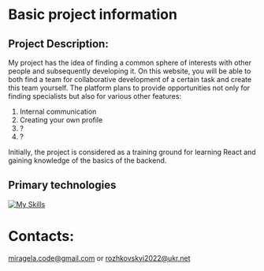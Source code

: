 # **Basic project information**

## Project Description:
My project has the idea of finding a common sphere of interests with other people and subsequently developing it.
On this website, you will be able to both find a team for collaborative development of a certain task and create this team yourself.
The platform plans to provide opportunities not only for finding specialists but also for various other features:
1. Internal communication
2. Creating your own profile
3. ?
4. ?

Initially, the project is considered as a training ground for learning React and gaining knowledge of the basics of the backend.

## Primary technologies

[![My Skills](https://skillicons.dev/icons?i=js,react,express,scss,mui,mysql,sequelize)](https://skillicons.dev)

# **Contacts:**
miragela.code@gmail.com
or
rozhkovskyi2022@ukr.net
